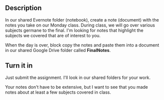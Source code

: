 ## Description

In our shared Evernote folder (notebook), create a note (document) with the notes you take on our Monday class. During class, we will go over various subjects germane to the final. I'm looking for notes that highlight the subjects we covered that are of interest to you.

When the day is over, block copy the notes and paste them into a document in our shared Google Drive folder called **FinalNotes**.

## Turn it in

Just submit the assignment.  I'll look in our shared folders for your work.

Your notes don't have to be extensive, but I want to see that you made notes about  at least a few subjects covered in class.